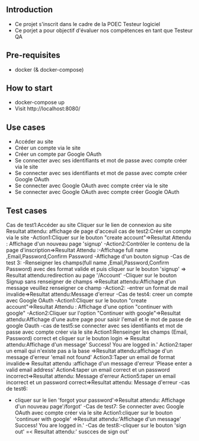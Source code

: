 ## Introduction
- Ce projet s'inscrit dans le cadre de la POEC Testeur logiciel
- Ce porjet a pour objectif d'évaluer nos compétences en tant que Testeur QA

## Pre-requisites
- docker (& docker-compose)

## How to start
- docker-compose up
- Visit http://localhost:8080/

## Use cases
- Accéder au site
- Créer un compte via le site
- Créer un compte par Google OAuth
- Se connecter avec ses identifiants et mot de passe avec compte créer via le site
- Se connecter avec ses identifiants et mot de passe avec compte créer Google OAuth
- Se connecter avec Google OAuth avec compte créer via le site
- Se connecter avec Google OAuth avec compte créer Google OAuth

## Test cases
Cas de test1:Accéder au site
Cliquer sur le lien de connexion au site
Resultat attendu: affichage de page d'acceuil
cas de test2:Créer un compte via le site
-Action1:Cliquer sur le bouton "create account"=>Resultat Attendu : Affichage d'un nouveau page 'signup'
-Action2:Contrôler le contenu de la page d'inscription=>Resultat Attendu :-Affichage full name ,Email,Password,Confirm Password
                                                                  -Affichage d'un bouton signup
-Cas de test 3:
-Renseigner les champs(full name ,Email,Password,Confirm Password) avec des format valide et puis cliquer sur le bouton 'signup' => Resultat attendu:redirection au page '/Account'
-Cliquer sur le bouton Signup sans renseigner de champs =>Resultat attendu:Affichage d'un message veuillez renseigner ce champ
-Action2:
-entrer un format de mail invalide=>Resultat attendu:Message d'erreur
-Cas de test4:
creer un compte avec Google OAuth
-Action1:Cliquer sur le bouton "create account"=>Resultat Attendu : Affichage  d'une option "continuer with google"
-Action2:Cliquer sur l'option "Continuer with google"=>Resultat attendu:Affichage d'une autre page pour saisir l'email et le mot de passe de google Oauth
-cas de test5:se connecter avec ses identifiants et mot de passe avec compte créer via le site
Action1:Renseinger les champs (Email, Password) correct et cliquer sur le bouton login => Resultat attendu:Affichage d'un message' Success! You are logged in.'
Action2:taper un email qui n'existe pas a la base =>Resultat attendu:affichage d'un message d'erreur 'email not found'
Action3:Taper un email de format invalide=> Resultat attendu :affichage  d'un message d'erreur 'Please enter a valid email address'
Action4:taper un email correct et un password incorrect=>Resultat attendu: Message d'erreur
Action5:taper un email incorrect et un password correct=>Resultat attendu: Message d'erreur
-cas de test6:
- cliquer sur le lien 'forgot your password'=>Resultat attendu: Affichage d'un nouveau page'/forgot'
-Cas de test7: Se connecter avec Google OAuth avec compte créer via le site
Action1:cliquer sur le bouton 'continuer with google' =>Resultat attendu:'Affichage d'un message' Success! You are logged in.'
-Cas de test8:-cliquer sur le bouton 'sign out' =< Resultat attendu:' suscces de sign out'